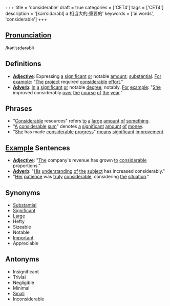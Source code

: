 +++
title = 'considerable'
draft = true
categories = ['CET4']
tags = ['CET4']
description = '[kənˈsidərəbl] a.相当大的;重要的'
keywords = ['ai words', 'considerable']
+++

## [Pronunciation](/post/pronunciation/)
/kənˈsɪdərəbl/

## Definitions
- **[Adjective](/post/adjective/)**: Expressing [a](/post/a/) [significant](/post/significant/) [or](/post/or/) notable [amount](/post/amount/); [substantial](/post/substantial/). [For](/post/for/) [example](/post/example/): "[The](/post/the/) [project](/post/project/) required [considerable](/post/considerable/) [effort](/post/effort/)."
- **[Adverb](/post/adverb/)**: [In](/post/in/) [a](/post/a/) [significant](/post/significant/) [or](/post/or/) notable [degree](/post/degree/); notably. [For](/post/for/) [example](/post/example/): "[She](/post/she/) improved considerably [over](/post/over/) [the](/post/the/) [course](/post/course/) [of](/post/of/) [the](/post/the/) [year](/post/year/)."

## Phrases
- "[Considerable](/post/considerable/) resources" refers [to](/post/to/) [a](/post/a/) [large](/post/large/) [amount](/post/amount/) [of](/post/of/) [something](/post/something/).
- "[A](/post/a/) [considerable](/post/considerable/) [sum](/post/sum/)" denotes [a](/post/a/) [significant](/post/significant/) [amount](/post/amount/) [of](/post/of/) [money](/post/money/).
- "[She](/post/she/) has made [considerable](/post/considerable/) [progress](/post/progress/)" [means](/post/means/) [significant](/post/significant/) [improvement](/post/improvement/).

## [Example](/post/example/) Sentences
- **[Adjective](/post/adjective/)**: "[The](/post/the/) company's revenue has grown [to](/post/to/) [considerable](/post/considerable/) proportions."
- **[Adverb](/post/adverb/)**: "[His](/post/his/) [understanding](/post/understanding/) [of](/post/of/) [the](/post/the/) [subject](/post/subject/) has increased considerably."
- "[Her](/post/her/) [patience](/post/patience/) was [truly](/post/truly/) [considerable](/post/considerable/), considering [the](/post/the/) [situation](/post/situation/)."

## Synonyms
- [Substantial](/post/substantial/)
- [Significant](/post/significant/)
- [Large](/post/large/)
- Hefty
- Sizeable
- Notable
- [Important](/post/important/)
- Appreciable

## Antonyms
- Insignificant
- Trivial
- Negligible
- Minimal
- [Small](/post/small/)
- Inconsiderable
